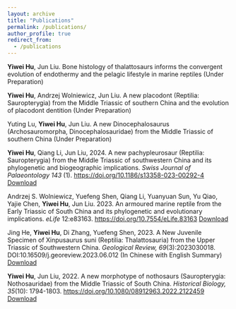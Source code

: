 ```yaml
---
layout: archive
title: "Publications"
permalink: /publications/
author_profile: true
redirect_from:
  - /publications
---
```




**Yiwei Hu**, Jun Liu. Bone histology of thalattosaurs informs the convergent evolution of endothermy and the pelagic lifestyle in marine reptiles (Under Preparation)

**Yiwei Hu**, Andrzej Wolniewicz, Jun Liu. A new placodont (Reptilia: Sauropterygia) from the Middle Triassic of southern China and the evolution of placodont dentition (Under Preparation)

Yuting Lu, **Yiwei Hu**, Jun Liu. A new Dinocephalosaurus (Archosauromorpha, Dinocephalosauridae) from the Middle Triassic of southern China (Under Preparation)
  
**Yiwei Hu**, Qiang Li, Jun Liu, 2024. A new pachypleurosaur (Reptilia: Sauropterygia) from the Middle Triassic of southwestern China and its phylogenetic and biogeographic implications. *Swiss Journal of Palaeontology 143* (1). https://doi.org/10.1186/s13358-023-00292-4
[Download](../files/2024dianmeisaurus.pdf)
  
Andrzej S. Wolniewicz, Yuefeng Shen, Qiang Li, Yuanyuan Sun, Yu Qiao, Yajie Chen, **Yiwei Hu**, Jun Liu. 2023. An armoured marine reptile from the Early Triassic of South China and its phylogenetic and evolutionary implications. *eLife* 12:e83163. https://doi.org/10.7554/eLife.83163
[Download](../files/elife.pdf)
   
Jing He, **Yiwei Hu**, Di Zhang, Yuefeng Shen, 2023. A New Juvenile Specimen of Xinpusaurus suni (Reptilia: Thalattosauria) from the Upper Triassic of Southwestern China. *Geological Review, 69*(3):2023030018. DOI:10.16509/j.georeview.2023.06.012 (In Chinese with English Summary) 
[Download](../files/thalattosaurus.pdf)
   
**Yiwei Hu**, Jun Liu, 2022. A new morphotype of nothosaurs (Sauropterygia: Nothosauridae) from the Middle Triassic of South China. *Historical Biology, 35*(10): 1794-1803. https://doi.org/10.1080/08912963.2022.2122459 
[Download](../files/nothosaurs.pdf)
